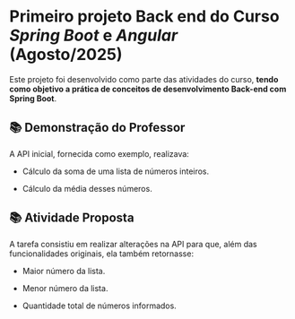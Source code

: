 # Primeiro projeto Back end do Curso *Spring Boot* e *Angular* (Agosto/2025)


Este projeto foi desenvolvido como parte das atividades do curso, **tendo como objetivo a prática de conceitos de desenvolvimento Back-end com Spring Boot**.


## 📚 Demonstração do Professor

A API inicial, fornecida como exemplo, realizava:

* Cálculo da soma de uma lista de números inteiros.

* Cálculo da média desses números.


## 📚 Atividade Proposta

A tarefa consistiu em realizar alterações na API para que, além das funcionalidades originais, ela também retornasse:

* Maior número da lista.

* Menor número da lista.

* Quantidade total de números informados.
